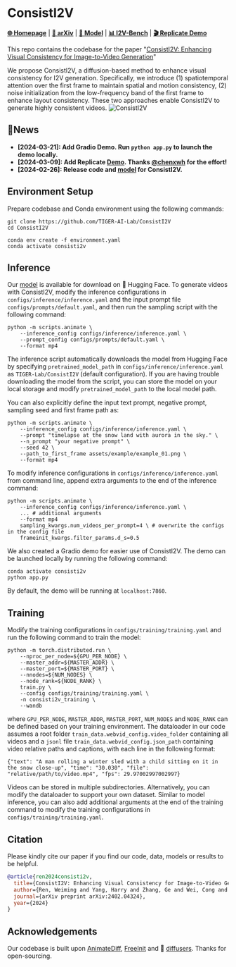 # ConsistI2V
<!-- ### This repo is under construction. Please stay tuned. -->

[**🌐 Homepage**](https://tiger-ai-lab.github.io/ConsistI2V/) | [**📖 arXiv**](https://arxiv.org/abs/2402.04324) | [**🤗 Model**](https://huggingface.co/TIGER-Lab/ConsistI2V) | [**📊 I2V-Bench**](https://drive.google.com/drive/folders/1eg_vtowKZBen74W-A1oeO4bR1K21giks) | [**🎬 Replicate Demo**](https://replicate.com/wren93/consisti2v)

This repo contains the codebase for the paper "[ConsistI2V: Enhancing Visual Consistency for Image-to-Video Generation](https://arxiv.org/abs/2402.04324)"

We propose ConsistI2V, a diffusion-based method to enhance visual consistency for I2V generation. Specifically, we introduce (1) spatiotemporal attention over the first frame to maintain spatial and motion consistency, (2) noise initialization from the low-frequency band of the first frame to enhance layout consistency. These two approaches enable ConsistI2V to generate highly consistent videos.
<img src="https://tiger-ai-lab.github.io/ConsistI2V/static/images/consisti2v_main.png" alt="ConsistI2V">

## 🔔News
- **[2024-03-21]: Add Gradio Demo. Run `python app.py` to launch the demo locally.**
- **[2024-03-09]: Add Replicate [Demo](https://replicate.com/wren93/consisti2v). Thanks [@chenxwh](https://github.com/chenxwh) for the effort!**
- **[2024-02-26]: Release code and [model](https://huggingface.co/TIGER-Lab/ConsistI2V) for ConsistI2V.**


## Environment Setup
Prepare codebase and Conda environment using the following commands:
```
git clone https://github.com/TIGER-AI-Lab/ConsistI2V
cd ConsistI2V

conda env create -f environment.yaml
conda activate consisti2v
```

## Inference
Our [model](https://huggingface.co/TIGER-Lab/ConsistI2V) is available for download on 🤗 Hugging Face. To generate videos with ConsistI2V, modify the inference configurations in `configs/inference/inference.yaml` and the input prompt file `configs/prompts/default.yaml`, and then run the sampling script with the following command:
```
python -m scripts.animate \
    --inference_config configs/inference/inference.yaml \
    --prompt_config configs/prompts/default.yaml \
    --format mp4
```
The inference script automatically downloads the model from Hugging Face by specifying `pretrained_model_path` in `configs/inference/inference.yaml` as `TIGER-Lab/ConsistI2V` (default configuration). If you are having trouble downloading the model from the script, you can store the model on your local storage and modify `pretrained_model_path` to the local model path.

You can also explicitly define the input text prompt, negative prompt, sampling seed and first frame path as:
```
python -m scripts.animate \
    --inference_config configs/inference/inference.yaml \
    --prompt "timelapse at the snow land with aurora in the sky." \
    --n_prompt "your negative prompt" \
    --seed 42 \
    --path_to_first_frame assets/example/example_01.png \
    --format mp4
```

To modify inference configurations in `configs/inference/inference.yaml` from command line, append extra arguments to the end of the inference command:
```
python -m scripts.animate \
    --inference_config configs/inference/inference.yaml \
    ... # additional arguments
    --format mp4
    sampling_kwargs.num_videos_per_prompt=4 \ # overwrite the configs in the config file
    frameinit_kwargs.filter_params.d_s=0.5
```

We also created a Gradio demo for easier use of ConsistI2V. The demo can be launched locally by running the following command:
```
conda activate consisti2v
python app.py
```
By default, the demo will be running at `localhost:7860`.

## Training
Modify the training configurations in `configs/training/training.yaml` and run the following command to train the model:
```
python -m torch.distributed.run \
    --nproc_per_node=${GPU_PER_NODE} \
    --master_addr=${MASTER_ADDR} \
    --master_port=${MASTER_PORT} \
    --nnodes=${NUM_NODES} \
    --node_rank=${NODE_RANK} \
    train.py \
    --config configs/training/training.yaml \
    -n consisti2v_training \
    --wandb
```
where `GPU_PER_NODE`, `MASTER_ADDR`, `MASTER_PORT`, `NUM_NODES` and `NODE_RANK` can be defined based on your training environment. The dataloader in our code assumes a root folder `train_data.webvid_config.video_folder` containing all videos and a `jsonl` file `train_data.webvid_config.json_path` containing video relative paths and captions, with each line in the following format:
```
{"text": "A man rolling a winter sled with a child sitting on it in the snow close-up", "time": "30.030", "file": "relative/path/to/video.mp4", "fps": 29.97002997002997}
```
Videos can be stored in multiple subdirectories. Alternatively, you can modify the dataloader to support your own dataset. Similar to model inference, you can also add additional arguments at the end of the training command to modify the training configurations in `configs/training/training.yaml`.

## Citation
Please kindly cite our paper if you find our code, data, models or results to be helpful.
```bibtex
@article{ren2024consisti2v,
  title={ConsistI2V: Enhancing Visual Consistency for Image-to-Video Generation},
  author={Ren, Weiming and Yang, Harry and Zhang, Ge and Wei, Cong and Du, Xinrun and Huang, Stephen and Chen, Wenhu},
  journal={arXiv preprint arXiv:2402.04324},
  year={2024}
}
```
## Acknowledgements
Our codebase is built upon [AnimateDiff](https://github.com/guoyww/AnimateDiff), [FreeInit](https://github.com/TianxingWu/FreeInit) and 🤗 [diffusers](https://github.com/huggingface/diffusers). Thanks for open-sourcing.
